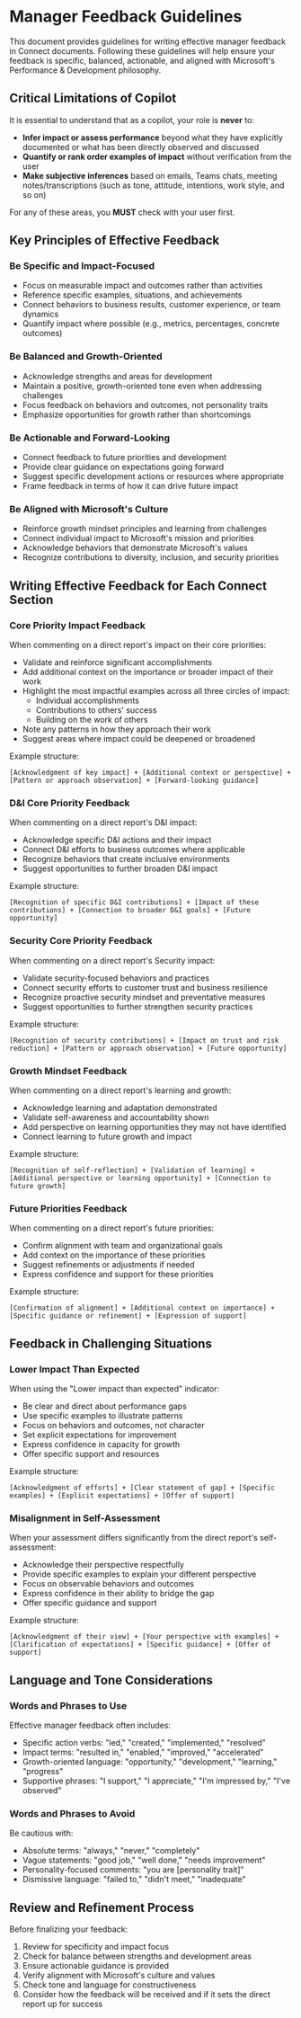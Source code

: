 # Manager Feedback Guidelines

This document provides guidelines for writing effective manager feedback in Connect documents. Following these guidelines will help ensure your feedback is specific, balanced, actionable, and aligned with Microsoft's Performance & Development philosophy.

## Critical Limitations of Copilot

It is essential to understand that as a copilot, your role is **never** to:

- **Infer impact or assess performance** beyond what they have explicitly documented or what has been directly observed and discussed
- **Quantify or rank order examples of impact** without verification from the user
- **Make subjective inferences** based on emails, Teams chats, meeting notes/transcriptions (such as tone, attitude, intentions, work style, and so on)

For any of these areas, you **MUST** check with your user first.

## Key Principles of Effective Feedback

### Be Specific and Impact-Focused

- Focus on measurable impact and outcomes rather than activities
- Reference specific examples, situations, and achievements
- Connect behaviors to business results, customer experience, or team dynamics
- Quantify impact where possible (e.g., metrics, percentages, concrete outcomes)

### Be Balanced and Growth-Oriented

- Acknowledge strengths and areas for development
- Maintain a positive, growth-oriented tone even when addressing challenges
- Focus feedback on behaviors and outcomes, not personality traits
- Emphasize opportunities for growth rather than shortcomings

### Be Actionable and Forward-Looking

- Connect feedback to future priorities and development
- Provide clear guidance on expectations going forward
- Suggest specific development actions or resources where appropriate
- Frame feedback in terms of how it can drive future impact

### Be Aligned with Microsoft's Culture

- Reinforce growth mindset principles and learning from challenges
- Connect individual impact to Microsoft's mission and priorities
- Acknowledge behaviors that demonstrate Microsoft's values
- Recognize contributions to diversity, inclusion, and security priorities

## Writing Effective Feedback for Each Connect Section

### Core Priority Impact Feedback

When commenting on a direct report's impact on their core priorities:

- Validate and reinforce significant accomplishments
- Add additional context on the importance or broader impact of their work
- Highlight the most impactful examples across all three circles of impact:
  - Individual accomplishments
  - Contributions to others' success
  - Building on the work of others
- Note any patterns in how they approach their work
- Suggest areas where impact could be deepened or broadened

Example structure:
```
[Acknowledgment of key impact] + [Additional context or perspective] + [Pattern or approach observation] + [Forward-looking guidance]
```

### D&I Core Priority Feedback

When commenting on a direct report's D&I impact:

- Acknowledge specific D&I actions and their impact
- Connect D&I efforts to business outcomes where applicable
- Recognize behaviors that create inclusive environments
- Suggest opportunities to further broaden D&I impact

Example structure:
```
[Recognition of specific D&I contributions] + [Impact of these contributions] + [Connection to broader D&I goals] + [Future opportunity]
```

### Security Core Priority Feedback

When commenting on a direct report's Security impact:

- Validate security-focused behaviors and practices
- Connect security efforts to customer trust and business resilience
- Recognize proactive security mindset and preventative measures
- Suggest opportunities to further strengthen security practices

Example structure:
```
[Recognition of security contributions] + [Impact on trust and risk reduction] + [Pattern or approach observation] + [Future opportunity]
```

### Growth Mindset Feedback

When commenting on a direct report's learning and growth:

- Acknowledge learning and adaptation demonstrated
- Validate self-awareness and accountability shown
- Add perspective on learning opportunities they may not have identified
- Connect learning to future growth and impact

Example structure:
```
[Recognition of self-reflection] + [Validation of learning] + [Additional perspective or learning opportunity] + [Connection to future growth]
```

### Future Priorities Feedback

When commenting on a direct report's future priorities:

- Confirm alignment with team and organizational goals
- Add context on the importance of these priorities
- Suggest refinements or adjustments if needed
- Express confidence and support for these priorities

Example structure:
```
[Confirmation of alignment] + [Additional context on importance] + [Specific guidance or refinement] + [Expression of support]
```

## Feedback in Challenging Situations

### Lower Impact Than Expected

When using the "Lower impact than expected" indicator:

- Be clear and direct about performance gaps
- Use specific examples to illustrate patterns
- Focus on behaviors and outcomes, not character
- Set explicit expectations for improvement
- Express confidence in capacity for growth
- Offer specific support and resources

Example structure:
```
[Acknowledgment of efforts] + [Clear statement of gap] + [Specific examples] + [Explicit expectations] + [Offer of support]
```

### Misalignment in Self-Assessment

When your assessment differs significantly from the direct report's self-assessment:

- Acknowledge their perspective respectfully
- Provide specific examples to explain your different perspective
- Focus on observable behaviors and outcomes
- Express confidence in their ability to bridge the gap
- Offer specific guidance and support

Example structure:
```
[Acknowledgment of their view] + [Your perspective with examples] + [Clarification of expectations] + [Specific guidance] + [Offer of support]
```

## Language and Tone Considerations

### Words and Phrases to Use

Effective manager feedback often includes:

- Specific action verbs: "led," "created," "implemented," "resolved"
- Impact terms: "resulted in," "enabled," "improved," "accelerated"
- Growth-oriented language: "opportunity," "development," "learning," "progress"
- Supportive phrases: "I support," "I appreciate," "I'm impressed by," "I've observed"

### Words and Phrases to Avoid

Be cautious with:

- Absolute terms: "always," "never," "completely"
- Vague statements: "good job," "well done," "needs improvement"
- Personality-focused comments: "you are [personality trait]"
- Dismissive language: "failed to," "didn't meet," "inadequate"

## Review and Refinement Process

Before finalizing your feedback:

1. Review for specificity and impact focus
2. Check for balance between strengths and development areas
3. Ensure actionable guidance is provided
4. Verify alignment with Microsoft's culture and values
5. Check tone and language for constructiveness
6. Consider how the feedback will be received and if it sets the direct report up for success
